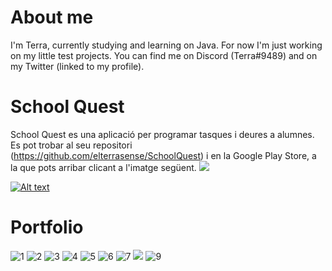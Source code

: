 # About me
I'm Terra, currently studying and learning on Java. For now I'm just working on my little test projects.
You can find me on Discord (Terra#9489) and on my Twitter (linked to my profile).

# School Quest
School Quest es una aplicació per programar tasques i deures a alumnes. Es pot trobar al seu repositori (https://github.com/elterrasense/SchoolQuest) i en la Google Play Store, a la que pots arribar clicant a l'imatge següent.
<a href="https://play.google.com/store/apps/details?id=com.squest.schoolquest"><img src="https://user-images.githubusercontent.com/19367314/213999827-21df9f36-f5a1-4971-bc55-944d6f9e9785.png"></a>

[![Alt text](https://img.youtube.com/vi/Kq8xfwZluA8/0.jpg)](https://www.youtube.com/watch?v=Kq8xfwZluA8)

# Portfolio
![1](https://user-images.githubusercontent.com/19367314/214005956-718e0305-5607-4ef0-9e59-9ee22422240b.png)
![2](https://user-images.githubusercontent.com/19367314/214005966-e867aeeb-afb1-4c8b-8d4b-464326857452.png)
![3](https://user-images.githubusercontent.com/19367314/214005967-f6a9c714-012b-4d0b-9f0e-cb981108af66.png)
![4](https://user-images.githubusercontent.com/19367314/214005968-ee6b8f62-c4a9-4747-ab63-13e29963f98c.png)
![5](https://user-images.githubusercontent.com/19367314/214005971-58a6fe11-bc26-4dba-a2de-29616a6892af.png)
![6](https://user-images.githubusercontent.com/19367314/214005974-67258226-4dda-403e-afa0-ff7e29c6aec9.png)
![7](https://user-images.githubusercontent.com/19367314/214005978-f6b7566c-fd41-47f8-8fb1-90403db4c056.png)
<a href="https://portofolio-de-aitor.webflow.io/"><img src="https://user-images.githubusercontent.com/19367314/214005979-378c4d60-5878-49aa-bf2f-180cb2f7c639.png"></a>
![9](https://user-images.githubusercontent.com/19367314/214005981-a532a9d1-ffbf-4422-b1b3-41ad98e91948.png)

<!---
elterrasense/elterrasense is a ✨ special ✨ repository because its `README.md` (this file) appears on your GitHub profile.
You can click the Preview link to take a look at your changes.
--->
